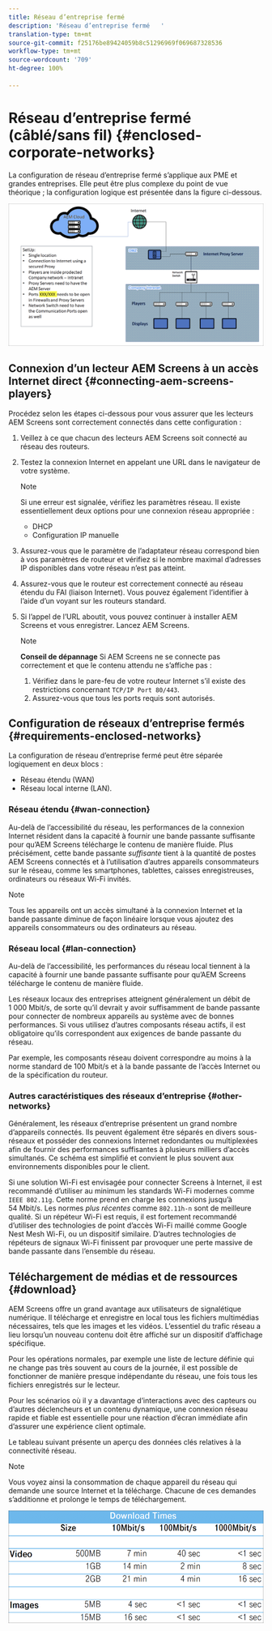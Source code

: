 ```yaml
---
title: Réseau d’entreprise fermé
description: 'Réseau d’entreprise fermé   '
translation-type: tm+mt
source-git-commit: f25176be89424059b8c51296969f069687328536
workflow-type: tm+mt
source-wordcount: '709'
ht-degree: 100%

---
```



# Réseau d’entreprise fermé    (câblé/sans fil) {#enclosed-corporate-networks}

La configuration de réseau d’entreprise fermé s’applique aux PME et grandes entreprises. Elle peut être plus complexe du point de vue théorique ; la configuration logique est présentée dans la figure ci-dessous.

![](/help/using/assets/enclosed-network-1.png)


## Connexion d’un lecteur AEM Screens à un accès Internet direct {#connecting-aem-screens-players}

Procédez selon les étapes ci-dessous pour vous assurer que les lecteurs AEM Screens sont correctement connectés dans cette configuration :

1. Veillez à ce que chacun des lecteurs AEM Screens soit connecté au réseau des routeurs.
1. Testez la connexion Internet en appelant une URL dans le navigateur de votre système.

   >[!NOTE]
   >Si une erreur est signalée, vérifiez les paramètres réseau. Il existe essentiellement deux options pour une connexion réseau appropriée :
   >* DHCP
   >* Configuration IP manuelle


1. Assurez-vous que le paramètre de l’adaptateur réseau correspond bien à vos paramètres de routeur et vérifiez si le nombre maximal d’adresses IP disponibles dans votre réseau n’est pas atteint.

1. Assurez-vous que le routeur est correctement connecté au réseau étendu du FAI (liaison Internet). Vous pouvez également l’identifier à l’aide d’un voyant sur les routeurs standard.
1. Si l’appel de l’URL aboutit, vous pouvez continuer à installer AEM Screens et vous enregistrer. Lancez AEM Screens.

   >[!NOTE]
   >**Conseil de dépannage**
   >Si AEM Screens ne se connecte pas correctement et que le contenu attendu ne s’affiche pas :
   >
   >1. Vérifiez dans le pare-feu de votre routeur Internet s’il existe des restrictions concernant `TCP/IP Port 80/443`.
   >1. Assurez-vous que tous les ports requis sont autorisés.


## Configuration de réseaux d’entreprise fermés {#requirements-enclosed-networks}

La configuration de réseau d’entreprise fermé peut être séparée logiquement en deux blocs :

* Réseau étendu (WAN)
* Réseau local interne (LAN).

### Réseau étendu {#wan-connection}

Au-delà de l’accessibilité du réseau, les performances de la connexion Internet résident dans la capacité à fournir une bande passante suffisante pour qu’AEM Screens télécharge le contenu de manière fluide.
Plus précisément, cette bande passante *suffisante* tient à la quantité de postes AEM Screens connectés et à l’utilisation d’autres appareils consommateurs sur le réseau, comme les smartphones, tablettes, caisses enregistreuses, ordinateurs ou réseaux Wi-Fi invités.

>[!NOTE]
>
>Tous les appareils ont un accès simultané à la connexion Internet et la bande passante diminue de façon linéaire lorsque vous ajoutez des appareils consommateurs ou des ordinateurs au réseau.

### Réseau local {#lan-connection}

Au-delà de l’accessibilité, les performances du réseau local tiennent à la capacité à fournir une bande passante suffisante pour qu’AEM Screens télécharge le contenu de manière fluide.

Les réseaux locaux des entreprises atteignent généralement un débit de 1 000 Mbit/s, de sorte qu’il devrait y avoir suffisamment de bande passante pour connecter de nombreux appareils au système avec de bonnes performances. Si vous utilisez d’autres composants réseau actifs, il est obligatoire qu’ils correspondent aux exigences de bande passante du réseau.

Par exemple, les composants réseau doivent correspondre au moins à la norme standard de 100 Mbit/s et à la bande passante de l’accès Internet ou de la spécification du routeur.

### Autres caractéristiques des réseaux d’entreprise {#other-networks}

Généralement, les réseaux d’entreprise présentent un grand nombre d’appareils connectés. Ils peuvent également être séparés en divers sous-réseaux et posséder des connexions Internet redondantes ou multiplexées afin de fournir des performances suffisantes à plusieurs milliers d’accès simultanés.
Ce schéma est simplifié et convient le plus souvent aux environnements disponibles pour le client.

Si une solution Wi-Fi est envisagée pour connecter Screens à Internet, il est recommandé d’utiliser au minimum les standards Wi-Fi modernes comme `IEEE 802.11g`. Cette norme prend en charge les connexions jusqu’à 54 Mbit/s. Les normes *plus récentes* comme `802.11h-n` sont de meilleure qualité. Si un répéteur Wi-Fi est requis, il est fortement recommandé d’utiliser des technologies de point d’accès Wi-Fi maillé comme Google Nest Mesh Wi-Fi, ou un dispositif similaire.
D’autres technologies de répéteurs de signaux Wi-Fi finissent par provoquer une perte massive de bande passante dans l’ensemble du réseau.

## Téléchargement de médias et de ressources {#download}

AEM Screens offre un grand avantage aux utilisateurs de signalétique numérique. Il télécharge et enregistre en local tous les fichiers multimédias nécessaires, tels que les images et les vidéos. L’essentiel du trafic réseau a lieu lorsqu’un nouveau contenu doit être affiché sur un dispositif d’affichage spécifique.

Pour les opérations normales, par exemple une liste de lecture définie qui ne change pas très souvent au cours de la journée, il est possible de fonctionner de manière presque indépendante du réseau, une fois tous les fichiers enregistrés sur le lecteur.

Pour les scénarios où il y a davantage d’interactions avec des capteurs ou d’autres déclencheurs et un contenu dynamique, une connexion réseau rapide et fiable est essentielle pour une réaction d’écran immédiate afin d’assurer une expérience client optimale.

Le tableau suivant présente un aperçu des données clés relatives à la connectivité réseau.

>[!NOTE]
>
>Vous voyez ainsi la consommation de chaque appareil du réseau qui demande une source Internet et la télécharge. Chacune de ces demandes s’additionne et prolonge le temps de téléchargement.

![](/help/using/assets/enclosed-network-download.png)
